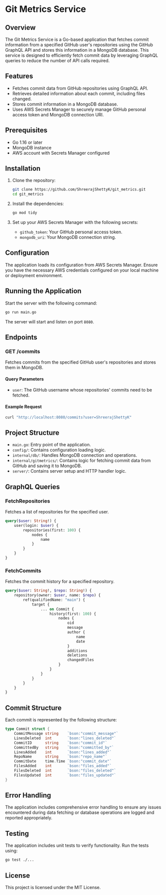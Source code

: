 
# Git Metrics Service

## Overview

The Git Metrics Service is a Go-based application that fetches commit information from a specified GitHub user's repositories using the GitHub GraphQL API and stores this information in a MongoDB database. This service is designed to efficiently fetch commit data by leveraging GraphQL queries to reduce the number of API calls required.

## Features

- Fetches commit data from GitHub repositories using GraphQL API.
- Retrieves detailed information about each commit, including files changed.
- Stores commit information in a MongoDB database.
- Uses AWS Secrets Manager to securely manage GitHub personal access token and MongoDB connection URI.

## Prerequisites

- Go 1.16 or later
- MongoDB instance
- AWS account with Secrets Manager configured

## Installation

1. Clone the repository:

   ```sh
   git clone https://github.com/ShreerajShettyK/git_metrics.git
   cd git_metrics
   ```

2. Install the dependencies:

   ```sh
   go mod tidy
   ```

3. Set up your AWS Secrets Manager with the following secrets:
   - `github_token`: Your GitHub personal access token.
   - `mongodb_uri`: Your MongoDB connection string.

## Configuration

The application loads its configuration from AWS Secrets Manager. Ensure you have the necessary AWS credentials configured on your local machine or deployment environment.

## Running the Application

Start the server with the following command:

```sh
go run main.go
```

The server will start and listen on port `8080`.

## Endpoints

### GET /commits

Fetches commits from the specified GitHub user's repositories and stores them in MongoDB.

#### Query Parameters

- `user`: The GitHub username whose repositories' commits need to be fetched.

#### Example Request

```sh
curl "http://localhost:8080/commits?user=ShreerajShettyK"
```

## Project Structure

- `main.go`: Entry point of the application.
- `config/`: Contains configuration loading logic.
- `internal/db/`: Handles MongoDB connection and operations.
- `internal/gitmetrics/`: Contains logic for fetching commit data from GitHub and saving it to MongoDB.
- `server/`: Contains server setup and HTTP handler logic.

## GraphQL Queries

### FetchRepositories

Fetches a list of repositories for the specified user.

```graphql
query($user: String!) {
    user(login: $user) {
        repositories(first: 100) {
            nodes {
                name
            }
        }
    }
}
```

### FetchCommits

Fetches the commit history for a specified repository.

```graphql
query($user: String!, $repo: String!) {
    repository(owner: $user, name: $repo) {
        ref(qualifiedName: "main") {
            target {
                ... on Commit {
                    history(first: 100) {
                        nodes {
                            oid
                            message
                            author {
                                name
                                date
                            }
                            additions
                            deletions
                            changedFiles
                        }
                    }
                }
            }
        }
    }
}
```

## Commit Structure

Each commit is represented by the following structure:

```go
type Commit struct {
    CommitMessage string    `bson:"commit_message"`
    LinesDeleted  int       `bson:"lines_deleted"`
    CommitID      string    `bson:"commit_id"`
    CommittedBy   string    `bson:"committed_by"`
    LinesAdded    int       `bson:"lines_added"`
    RepoName      string    `bson:"repo_name"`
    CommitDate    time.Time `bson:"commit_date"`
    FilesAdded    int       `bson:"files_added"`
    FilesDeleted  int       `bson:"files_deleted"`
    FilesUpdated  int       `bson:"files_updated"`
}
```

## Error Handling

The application includes comprehensive error handling to ensure any issues encountered during data fetching or database operations are logged and reported appropriately.

## Testing

The application includes unit tests to verify functionality. Run the tests using:

```sh
go test ./...
```

## License

This project is licensed under the MIT License.
